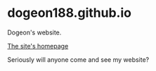 # dogeon188.github.io
Dogeon's website.

[The site's homepage](https://dogeon188.github.io)

Seriously will anyone come and see my website?
